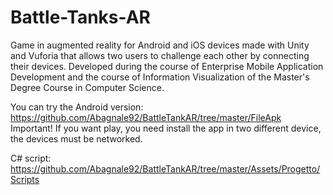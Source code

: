 # Battle-Tanks-AR
Game in augmented reality for Android and iOS devices made with Unity and Vuforia that allows two users to challenge each other by connecting their devices.
Developed during the course of Enterprise Mobile Application Development and the course of Information Visualization of the Master's Degree Course in Computer Science.

You can try the Android version: https://github.com/Abagnale92/BattleTankAR/tree/master/FileApk
Important! If you want play, you need install the app in two different device, the devices must be networked.

C# script: https://github.com/Abagnale92/BattleTankAR/tree/master/Assets/Progetto/Scripts
